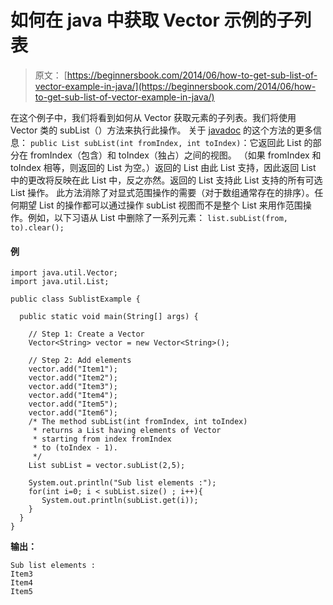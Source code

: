 # 如何在 java 中获取 Vector 示例的子列表

> 原文： [https://beginnersbook.com/2014/06/how-to-get-sub-list-of-vector-example-in-java/](https://beginnersbook.com/2014/06/how-to-get-sub-list-of-vector-example-in-java/)

在这个例子中，我们将看到如何从 Vector 获取元素的子列表。我们将使用 Vector 类的 subList（）方法来执行此操作。
关于 [javadoc](https://docs.oracle.com/javase/7/docs/api/java/util/Vector.html#subList(int,%20int)) 的这个方法的更多信息：
`public List subList(int fromIndex, int toIndex)`：它返回此 List 的部分在 fromIndex（包含）和 toIndex（独占）之间的视图。 （如果 fromIndex 和 toIndex 相等，则返回的 List 为空。）返回的 List 由此 List 支持，因此返回 List 中的更改将反映在此 List 中，反之亦然。返回的 List 支持此 List 支持的所有可选 List 操作。
此方法消除了对显式范围操作的需要（对于数组通常存在的排序）。任何期望 List 的操作都可以通过操作 subList 视图而不是整个 List 来用作范围操作。例如，以下习语从 List 中删除了一系列元素：
`list.subList(from, to).clear();`

#### 例

```
import java.util.Vector;
import java.util.List;

public class SublistExample {

  public static void main(String[] args) {

    // Step 1: Create a Vector
    Vector<String> vector = new Vector<String>();

    // Step 2: Add elements
    vector.add("Item1");
    vector.add("Item2");
    vector.add("Item3");
    vector.add("Item4");
    vector.add("Item5");
    vector.add("Item6");
    /* The method subList(int fromIndex, int toIndex) 
     * returns a List having elements of Vector 
     * starting from index fromIndex 
     * to (toIndex - 1).
     */
    List subList = vector.subList(2,5);

    System.out.println("Sub list elements :");
    for(int i=0; i < subList.size() ; i++){
       System.out.println(subList.get(i));
    }
  }
}
```

**输出：**

```
Sub list elements :
Item3
Item4
Item5
```